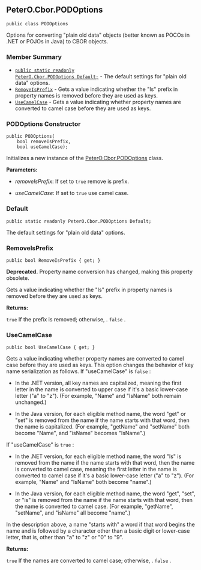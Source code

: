 ## PeterO.Cbor.PODOptions

    public class PODOptions

Options for converting "plain old data" objects (better known as POCOs in .NET or POJOs in Java) to CBOR objects.

### Member Summary
* <code>[public static readonly PeterO.Cbor.PODOptions Default;](#Default)</code> - The default settings for "plain old data" options.
* <code>[RemoveIsPrefix](#RemoveIsPrefix)</code> - Gets a value indicating whether the "Is" prefix in property names is removed before they are used as keys.
* <code>[UseCamelCase](#UseCamelCase)</code> -  Gets a value indicating whether property names are converted to camel case before they are used as keys.

<a id="Void_ctor_Boolean_Boolean"></a>
### PODOptions Constructor

    public PODOptions(
        bool removeIsPrefix,
        bool useCamelCase);

Initializes a new instance of the [PeterO.Cbor.PODOptions](PeterO.Cbor.PODOptions.md) class.

<b>Parameters:</b>

 * <i>removeIsPrefix</i>: If set to `true` remove is prefix.

 * <i>useCamelCase</i>: If set to `true` use camel case.

<a id="Default"></a>
### Default

    public static readonly PeterO.Cbor.PODOptions Default;

The default settings for "plain old data" options.

<a id="RemoveIsPrefix"></a>
### RemoveIsPrefix

    public bool RemoveIsPrefix { get; }

<b>Deprecated.</b> Property name conversion has changed, making this property obsolete.

Gets a value indicating whether the "Is" prefix in property names is removed before they are used as keys.

<b>Returns:</b>

 `true`  If the prefix is removed; otherwise, . `false` .

<a id="UseCamelCase"></a>
### UseCamelCase

    public bool UseCamelCase { get; }

Gets a value indicating whether property names are converted to camel case before they are used as keys. This option changes the behavior of key name serialization as follows. If "useCamelCase" is  `false` :

 * In the .NET version, all key names are capitalized, meaning the first letter in the name is converted to upper case if it's a basic lower-case letter ("a" to "z"). (For example, "Name" and "IsName" both remain unchanged.)

 * In the Java version, for each eligible method name, the word "get" or "set" is removed from the name if the name starts with that word, then the name is capitalized. (For example, "getName" and "setName" both become "Name", and "isName" becomes "IsName".)

If "useCamelCase" is  `true` :

 * In the .NET version, for each eligible method name, the word "Is" is removed from the name if the name starts with that word, then the name is converted to camel case, meaning the first letter in the name is converted to camel case if it's a basic lower-case letter ("a" to "z"). (For example, "Name" and "IsName" both become "name".)

 * In the Java version, for each eligible method name, the word "get", "set", or "is" is removed from the name if the name starts with that word, then the name is converted to camel case. (For example, "getName", "setName", and "isName" all become "name".)

In the description above, a name "starts with" a word if that word begins the name and is followed by a character other than a basic digit or lower-case letter, that is, other than "a" to "z" or "0" to "9".

<b>Returns:</b>

 `true`  If the names are converted to camel case; otherwise, .  `false` .
